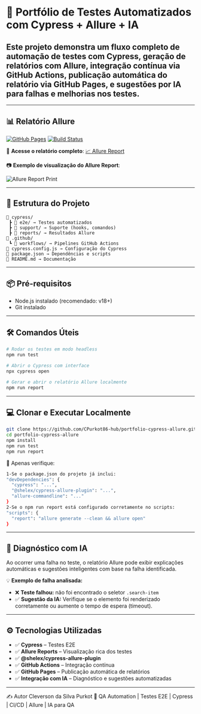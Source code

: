 # 🚀 Portfólio de Testes Automatizados com Cypress + Allure + IA

Este projeto demonstra um fluxo completo de automação de testes com **Cypress**, geração de relatórios com **Allure**, **integração contínua via GitHub Actions**, publicação automática do relatório via **GitHub Pages**, e **sugestões por IA** para falhas e melhorias nos testes.
---
---

## 📊 Relatório Allure

[![GitHub Pages](https://github.com/CPurkot86-hub/portfolio-cypress-allure/actions/workflows/pages/pages-build-deployment/badge.svg)](https://cpurkot86-hub.github.io/portfolio-cypress-allure/)
[![Build Status](https://github.com/CPurkot86-hub/portfolio-cypress-allure/actions/workflows/testes.yml/badge.svg)](https://github.com/CPurkot86-hub/portfolio-cypress-allure/actions)

🔗 **Acesse o relatório completo**: [📈 Allure Report](https://cpurkot86-hub.github.io/portfolio-cypress-allure/)

📷 **Exemplo de visualização do Allure Report**:

![Allure Report Print](.github/assets/allure-print.png)

---

## 📁 Estrutura do Projeto

```
📁 cypress/
 ┣ 📁 e2e/ → Testes automatizados
 ┣ 📁 support/ → Suporte (hooks, comandos)
 ┣ 📁 reports/ → Resultados Allure
📁 .github/
 ┗ 📁 workflows/ → Pipelines GitHub Actions
📄 cypress.config.js → Configuração do Cypress
📄 package.json → Dependências e scripts
📄 README.md → Documentação
```

---

## 📦 Pré-requisitos
- Node.js instalado (recomendado: v18+)
- Git instalado
  
---

## 🛠️ Comandos Úteis

```bash
# Rodar os testes em modo headless
npm run test

# Abrir o Cypress com interface
npx cypress open

# Gerar e abrir o relatório Allure localmente
npm run report
```
---

## 💻 Clonar e Executar Localmente

```bash
git clone https://github.com/CPurkot86-hub/portfolio-cypress-allure.git
cd portfolio-cypress-allure
npm install
npm run test
npm run report
```
🧪 Apenas verifique:
```bash
1-Se o package.json do projeto já inclui:
"devDependencies": {
  "cypress": "...",
  "@shelex/cypress-allure-plugin": "...",
  "allure-commandline": "..."
}
2-Se o npm run report está configurado corretamente no scripts:
"scripts": {
  "report": "allure generate --clean && allure open"
}
```
---

## 🤖 Diagnóstico com IA
Ao ocorrer uma falha no teste, o relatório Allure pode exibir explicações automáticas e sugestões inteligentes com base na falha identificada.

💡 **Exemplo de falha analisada:**
- ❌ **Teste falhou:** não foi encontrado o seletor `.search-item`
- ✅ **Sugestão da IA:** Verifique se o elemento foi renderizado corretamente ou aumente o tempo de espera (timeout).

---

## ⚙️ Tecnologias Utilizadas
- ✅ **Cypress** – Testes E2E  
- ✅ **Allure Reports** – Visualização rica dos testes  
- ✅ **@shelex/cypress-allure-plugin**  
- ✅ **GitHub Actions** – Integração contínua  
- ✅ **GitHub Pages** – Publicação automática de relatórios  
- ✅ **Integração com IA** – Diagnóstico e sugestões automatizadas

---

✍️ Autor
Cleverson da Silva Purkot
💼 QA Automation | Testes E2E | Cypress | CI/CD | Allure | IA para QA

